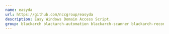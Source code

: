 ```yaml
---
name: easyda
url: https://github.com/nccgroup/easyda
description: Easy Windows Domain Access Script.
group: blackarch blackarch-automation blackarch-scanner blackarch-recon
---
```


